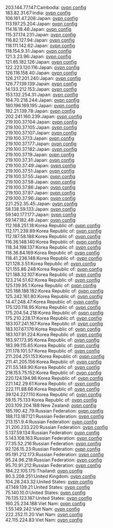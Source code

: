 203.144.77.147:Cambodia: [ovpn config](vpn/203_144_77_147.ovpn)  
183.82.31.67:India: [ovpn config](vpn/183_82_31_67.ovpn)  
106.161.47.208:Japan: [ovpn config](vpn/106_161_47_208.ovpn)  
113.197.25.204:Japan: [ovpn config](vpn/113_197_25_204.ovpn)  
114.16.18.46:Japan: [ovpn config](vpn/114_16_18_46.ovpn)  
115.37.174.231:Japan: [ovpn config](vpn/115_37_174_231.ovpn)  
116.82.127.94:Japan: [ovpn config](vpn/116_82_127_94.ovpn)  
118.111.142.62:Japan: [ovpn config](vpn/118_111_142_62.ovpn)  
118.154.9.31:Japan: [ovpn config](vpn/118_154_9_31.ovpn)  
121.3.23.96:Japan: [ovpn config](vpn/121_3_23_96.ovpn)  
121.85.182.126:Japan: [ovpn config](vpn/121_85_182_126.ovpn)  
122.223.120.116:Japan: [ovpn config](vpn/122_223_120_116.ovpn)  
126.116.158.40:Japan: [ovpn config](vpn/126_116_158_40.ovpn)  
126.217.201.240:Japan: [ovpn config](vpn/126_217_201_240.ovpn)  
126.77.139.139:Japan: [ovpn config](vpn/126_77_139_139.ovpn)  
14.133.212.153:Japan: [ovpn config](vpn/14_133_212_153.ovpn)  
153.132.254.31:Japan: [ovpn config](vpn/153_132_254_31.ovpn)  
164.70.218.244:Japan: [ovpn config](vpn/164_70_218_244.ovpn)  
180.196.169.195:Japan: [ovpn config](vpn/180_196_169_195.ovpn)  
182.21.139.78:Japan: [ovpn config](vpn/182_21_139_78.ovpn)  
202.241.160.239:Japan: [ovpn config](vpn/202_241_160_239.ovpn)  
219.100.37.104:Japan: [ovpn config](vpn/219_100_37_104.ovpn)  
219.100.37.105:Japan: [ovpn config](vpn/219_100_37_105.ovpn)  
219.100.37.107:Japan: [ovpn config](vpn/219_100_37_107.ovpn)  
219.100.37.13:Japan: [ovpn config](vpn/219_100_37_13.ovpn)  
219.100.37.177:Japan: [ovpn config](vpn/219_100_37_177.ovpn)  
219.100.37.182:Japan: [ovpn config](vpn/219_100_37_182.ovpn)  
219.100.37.19:Japan: [ovpn config](vpn/219_100_37_19.ovpn)  
219.100.37.31:Japan: [ovpn config](vpn/219_100_37_31.ovpn)  
219.100.37.49:Japan: [ovpn config](vpn/219_100_37_49.ovpn)  
219.100.37.51:Japan: [ovpn config](vpn/219_100_37_51.ovpn)  
219.100.37.55:Japan: [ovpn config](vpn/219_100_37_55.ovpn)  
219.100.37.58:Japan: [ovpn config](vpn/219_100_37_58.ovpn)  
219.100.37.86:Japan: [ovpn config](vpn/219_100_37_86.ovpn)  
219.100.37.87:Japan: [ovpn config](vpn/219_100_37_87.ovpn)  
219.100.37.96:Japan: [ovpn config](vpn/219_100_37_96.ovpn)  
221.252.35.45:Japan: [ovpn config](vpn/221_252_35_45.ovpn)  
58.138.59.133:Japan: [ovpn config](vpn/58_138_59_133.ovpn)  
59.140.177.177:Japan: [ovpn config](vpn/59_140_177_177.ovpn)  
59.147.182.48:Japan: [ovpn config](vpn/59_147_182_48.ovpn)  
112.168.251.18:Korea Republic of: [ovpn config](vpn/112_168_251_18.ovpn)  
112.171.239.89:Korea Republic of: [ovpn config](vpn/112_171_239_89.ovpn)  
112.187.58.188:Korea Republic of: [ovpn config](vpn/112_187_58_188.ovpn)  
116.36.148.140:Korea Republic of: [ovpn config](vpn/116_36_148_140.ovpn)  
118.34.198.137:Korea Republic of: [ovpn config](vpn/118_34_198_137.ovpn)  
118.36.84.169:Korea Republic of: [ovpn config](vpn/118_36_84_169.ovpn)  
118.41.236.148:Korea Republic of: [ovpn config](vpn/118_41_236_148.ovpn)  
121.128.3.51:Korea Republic of: [ovpn config](vpn/121_128_3_51.ovpn)  
121.155.86.248:Korea Republic of: [ovpn config](vpn/121_155_86_248.ovpn)  
121.188.32.107:Korea Republic of: [ovpn config](vpn/121_188_32_107.ovpn)  
123.214.51.62:Korea Republic of: [ovpn config](vpn/123_214_51_62.ovpn)  
125.139.95.1:Korea Republic of: [ovpn config](vpn/125_139_95_1.ovpn)  
125.188.188.182:Korea Republic of: [ovpn config](vpn/125_188_188_182.ovpn)  
125.242.161.80:Korea Republic of: [ovpn config](vpn/125_242_161_80.ovpn)  
14.47.248.47:Korea Republic of: [ovpn config](vpn/14_47_248_47.ovpn)  
175.120.118.95:Korea Republic of: [ovpn config](vpn/175_120_118_95.ovpn)  
175.204.54.218:Korea Republic of: [ovpn config](vpn/175_204_54_218.ovpn)  
175.210.228.17:Korea Republic of: [ovpn config](vpn/175_210_228_17.ovpn)  
183.107.241.167:Korea Republic of: [ovpn config](vpn/183_107_241_167.ovpn)  
183.107.67.176:Korea Republic of: [ovpn config](vpn/183_107_67_176.ovpn)  
183.107.91.224:Korea Republic of: [ovpn config](vpn/183_107_91_224.ovpn)  
183.97.173.95:Korea Republic of: [ovpn config](vpn/183_97_173_95.ovpn)  
183.99.115.65:Korea Republic of: [ovpn config](vpn/183_99_115_65.ovpn)  
211.178.101.57:Korea Republic of: [ovpn config](vpn/211_178_101_57.ovpn)  
211.204.251.153:Korea Republic of: [ovpn config](vpn/211_204_251_153.ovpn)  
211.41.205.156:Korea Republic of: [ovpn config](vpn/211_41_205_156.ovpn)  
211.55.149.90:Korea Republic of: [ovpn config](vpn/211_55_149_90.ovpn)  
218.153.75.152:Korea Republic of: [ovpn config](vpn/218_153_75_152.ovpn)  
220.124.194.98:Korea Republic of: [ovpn config](vpn/220_124_194_98.ovpn)  
221.142.29.61:Korea Republic of: [ovpn config](vpn/221_142_29_61.ovpn)  
222.111.88.66:Korea Republic of: [ovpn config](vpn/222_111_88_66.ovpn)  
39.124.227.110:Korea Republic of: [ovpn config](vpn/39_124_227_110.ovpn)  
59.15.75.133:Korea Republic of: [ovpn config](vpn/59_15_75_133.ovpn)  
203.109.204.188:New Zealand: [ovpn config](vpn/203_109_204_188.ovpn)  
185.190.42.79:Russian Federation: [ovpn config](vpn/185_190_42_79.ovpn)  
188.113.187.121:Russian Federation: [ovpn config](vpn/188_113_187_121.ovpn)  
213.151.9.4:Russian Federation: [ovpn config](vpn/213_151_9_4.ovpn)  
31.200.233.220:Russian Federation: [ovpn config](vpn/31_200_233_220.ovpn)  
5.137.59.134:Russian Federation: [ovpn config](vpn/5_137_59_134.ovpn)  
5.143.108.163:Russian Federation: [ovpn config](vpn/5_143_108_163.ovpn)  
77.35.52.216:Russian Federation: [ovpn config](vpn/77_35_52_216.ovpn)  
92.126.15.23:Russian Federation: [ovpn config](vpn/92_126_15_23.ovpn)  
95.191.212.173:Russian Federation: [ovpn config](vpn/95_191_212_173.ovpn)  
95.24.96.218:Russian Federation: [ovpn config](vpn/95_24_96_218.ovpn)  
95.70.91.212:Russian Federation: [ovpn config](vpn/95_70_91_212.ovpn)  
184.22.105.175:Thailand: [ovpn config](vpn/184_22_105_175.ovpn)  
80.3.208.251:United Kingdom: [ovpn config](vpn/80_3_208_251.ovpn)  
104.28.243.32:United States: [ovpn config](vpn/104_28_243_32.ovpn)  
47.149.139.21:United States: [ovpn config](vpn/47_149_139_21.ovpn)  
75.140.10.0:United States: [ovpn config](vpn/75_140_10_0.ovpn)  
76.135.123.187:United States: [ovpn config](vpn/76_135_123_187.ovpn)  
160.25.234.188:Viet Nam: [ovpn config](vpn/160_25_234_188.ovpn)  
1.55.149.242:Viet Nam: [ovpn config](vpn/1_55_149_242.ovpn)  
222.252.11.20:Viet Nam: [ovpn config](vpn/222_252_11_20.ovpn)  
42.115.224.83:Viet Nam: [ovpn config](vpn/42_115_224_83.ovpn)  
